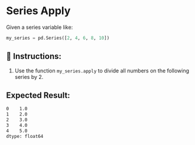 # Series Apply

Given a series variable like:

```py
my_series = pd.Series([2, 4, 6, 8, 10])
```

## 📝 Instructions: 

1. Use the function `my_series.apply` to divide all numbers on the following series by 2.

## Expected Result:

```bash
0    1.0
1    2.0
2    3.0
3    4.0
4    5.0
dtype: float64
```

